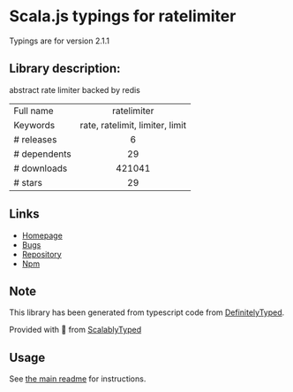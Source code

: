 
# Scala.js typings for ratelimiter

Typings are for version 2.1.1

## Library description:
abstract rate limiter backed by redis

|                    |                 |
| ------------------ | :-------------: |
| Full name          | ratelimiter |
| Keywords           | rate, ratelimit, limiter, limit |
| # releases         | 6 |
| # dependents       | 29 |
| # downloads        | 421041 |
| # stars            | 29 |

## Links
- [Homepage](https://github.com/visionmedia/node-ratelimiter#readme)
- [Bugs](https://github.com/visionmedia/node-ratelimiter/issues)
- [Repository](https://github.com/visionmedia/node-ratelimiter)
- [Npm](https://www.npmjs.com/package/ratelimiter)
    


## Note
This library has been generated from typescript code from [DefinitelyTyped](https://definitelytyped.org).

Provided with :purple_heart: from [ScalablyTyped](https://github.com/oyvindberg/ScalablyTyped)

## Usage
See [the main readme](../../readme.md) for instructions.


